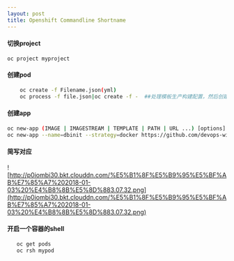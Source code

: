 ```yaml
---
layout: post
title: Openshift Commandline Shortname
---
```


#### 切换project
`oc project myproject`

#### 创建pod
```bash
    oc create -f Filename.json(yml)
    oc process -f file.json|oc create -f -  ##处理模板生产构建配置，然后创建pod
```

#### 创建app
```bash
oc new-app (IMAGE | IMAGESTREAM | TEMPLATE | PATH | URL ...) [options]
oc new-app --name=dbinit --strategy=docker https://github.com/devops-with-openshift/liquibase-example.git  ##将会从这个仓库拉代码，build on Dockerfile
```

#### 简写对应
![http://p0iombi30.bkt.clouddn.com/%E5%B1%8F%E5%B9%95%E5%BF%AB%E7%85%A7%202018-01-03%20%E4%B8%8B%E5%8D%883.07.32.png](http://p0iombi30.bkt.clouddn.com/%E5%B1%8F%E5%B9%95%E5%BF%AB%E7%85%A7%202018-01-03%20%E4%B8%8B%E5%8D%883.07.32.png)

#### 开启一个容器的shell
```bash
   oc get pods
   oc rsh mypod
```